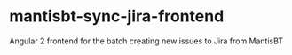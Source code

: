 # mantisbt-sync-jira-frontend
Angular 2 frontend for the batch creating new issues to Jira from MantisBT
